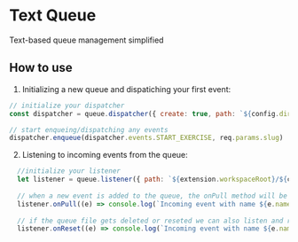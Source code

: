 # Text Queue

Text-based queue management simplified

## How to use

1. Initializing a new queue and dispatiching your first event:

```js
// initialize your dispatcher
const dispatcher = queue.dispatcher({ create: true, path: `${config.dirPath}/vscode_queue.json` })

// start enqueing/dispatching any events
dispatcher.enqueue(dispatcher.events.START_EXERCISE, req.params.slug)
```


2. Listening to incoming events from the queue:

```js
  //initialize your listener
  let listener = queue.listener({ path: `${extension.workspaceRoot}/${configFile.config.dirPath || ".learn"}/vscode_queue.json` })
  
  // when a new event is added to the queue, the onPull method will be triggered
  listener.onPull((e) => console.log(`Incoming event with name ${e.name}`, e.data))
  
  // if the queue file gets deleted or reseted we can also listen and receive any queued events
  listener.onReset((e) => console.log(`Incoming event with name ${e.name}`, e.data))
```
